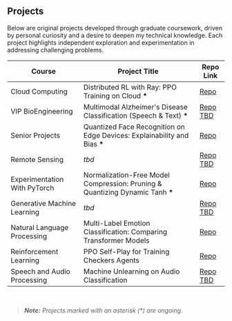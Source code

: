 
## Projects

Below are original projects developed through graduate coursework, driven by personal curiosity and a desire to deepen my technical knowledge. Each project highlights independent exploration and experimentation in addressing challenging problems.
<br>

| Course                       | Project Title                                                                  | Repo Link         |
|------------------------------|--------------------------------------------------------------------------------|-------------------|
| Cloud Computing              | Distributed RL with Ray: PPO Training on Cloud **\***                         | [Repo](https://github.com/toribiodiego/ECE-465-Cloud-Computing/tree/main/Final_Project)     |
| VIP BioEngineering           | Multimodal Alzheimer's Disease Classification (Speech & Text)  **\***          | [Repo TBD](#)     |
| Senior Projects              | Quantized Face Recognition on Edge Devices: Explainability and Bias **\***    | [Repo](https://github.com/toribiodiego/ECE-365-Senior-Projects)     |
| Remote Sensing               | *tbd*                                                                          | [Repo TBD](https://github.com/toribiodiego/ECE-471-A-Remote-Sensing/tree/main/Final_Project)     |
| Experimentation With PyTorch | Normalization-Free Model Compression: Pruning & Quantizing Dynamic Tanh **\*** | [Repo](https://github.com/toribiodiego/ECE-491-2-Experimentation-with-PyTorch/tree/main/Final_Project)     |
| Generative Machine Learning  | *tbd*                                                                          | [Repo TBD](#)     |
| Natural Language Processing  | Multi-Label Emotion Classification: Comparing Transformer Models               | [Repo](https://github.com/toribiodiego/ECE-467-Natural-Language-Processing/tree/main/Final_Project)     |
| Reinforcement Learning       | PPO Self-Play for Training Checkers Agents                                     | [Repo](https://github.com/toribiodiego/ECE-471-Reinforcement-Learning/tree/main/Final_Project)     |
| Speech and Audio Processing  | Machine Unlearning on Audio Classification                                     | [Repo TBD](https://github.com/toribiodiego/ECE-412-1-Speech-and-Audio-Processing/tree/main/Final_Project)     |


<br>

> ***Note:** Projects marked with an asterisk (\*) are ongoing.*
